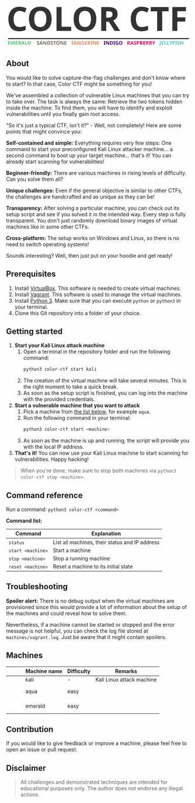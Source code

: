 ![COLOR CTF](logo/logo.svg)

## About

You would like to solve capture-the-flag challenges and don't know where to start? In that case, Color CTF might be something for you!

We've assembled a collection of vulnerable Linux machines that you can try to take over. The task is always the same: Retrieve the two tokens hidden inside the machine. To find them, you will have to identify and exploit vulnerabilities until you finally gain root access.

"So it's just a typical CTF, isn't it?" - Well, not completely! Here are some points that might convince you:

**Self-contained and simple:** Everything requires very few steps: One command to start your preconfigured Kali Linux attacker machine... a second command to boot up your target machine... that's it! You can already start scanning for vulnerabilities!

**Beginner-friendly:** There are various machines in rising levels of difficulty. Can you solve them all?

**Unique challenges:** Even if the general objective is similar to other CTFs, the challenges are handcrafted and as unique as they can be!

**Transparency:** After solving a particular machine, you can check out its setup script and see if you solved it in the intended way. Every step is fully transparent. You don't just randomly download binary images of virtual machines like in some other CTFs.

**Cross-platform:** The setup works on Windows and Linux, so there is no need to switch operating systems!

Sounds interesting? Well, then just put on your hoodie and get ready!

## Prerequisites

1. Install [VirtualBox](https://www.virtualbox.org/wiki/Downloads). This software is needed to create virtual machines.
2. Install [Vagrant](https://www.vagrantup.com/downloads). This software is used to manage the virtual machines.
3. Install [Python 3](https://www.python.org/downloads/). Make sure that you can execute `python` or `python3` in your terminal.
4. Clone this Git repository into a folder of your choice.

## Getting started

1. **Start your Kali Linux attack machine**
   1. Open a terminal in the repository folder and run the following command:
      ```bash
      python3 color-ctf start kali
      ```
   2. The creation of the virtual machine will take several minutes. This is the right moment to take a quick break.
   3. As soon as the setup script is finished, you can log into the machine with the provided credentials.
2. **Start a vulnerable machine that you want to attack**
   1. Pick a machine from [the list below](#machines), for example `aqua`.
   2. Run the following command in your terminal:
      ```bash
      python3 color-ctf start <machine>
      ```
   3. As soon as the machine is up and running, the script will provide you with the local IP address.
3. **That's it!**
   You can now use your Kali Linux machine to start scanning for vulnerabilities. Happy hacking!

> When you're done, make sure to stop both machines via `python3 color-ctf stop <machine>`.

## Command reference

Run a command: `python3 color-ctf <command>`

**Command list:**

| Command | Explanation |
| --- | --- |
| `status` | List all machines, their status and IP address |
| `start <machine>` | Start a machine |
| `stop <machine>` | Stop a running machine |
| `reset <machine>` | Reset a machine to its initial state |

## Troubleshooting

**Spoiler alert:** There is no debug output when the virtual machines are provisioned since this would provide a lot of information about the setup of the machines and could reveal how to solve them.

Nevertheless, if a machine cannot be started or stopped and the error message is not helpful, you can check the log file stored at `machines/vagrant.log`. Just be aware that it might contain spoilers.

## Machines

| | Machine name | Difficulty | Remarks |
| --- | --- | --- | --- |
|  | kali | - | Kali Linux attack machine |
| ![aqua](logo/icons/aqua.svg) | aqua | easy | |
| ![emerald](logo/icons/emerald.svg) | emerald | easy | |

## Contribution

If you would like to give feedback or improve a machine, please feel free to open an issue or pull request.

## Disclaimer
> All challenges and demonstrated techniques are intended for educational purposes only. The author does not endorse any illegal actions.
